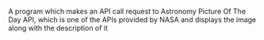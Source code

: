 A program which makes an API call request to Astronomy Picture Of The Day API, which is one of the APIs provided by NASA and displays the image along with the description of it
